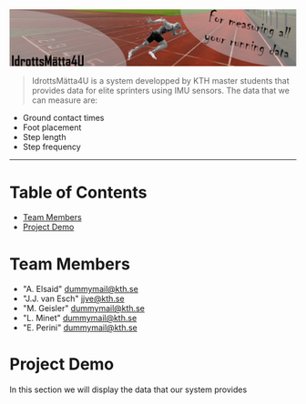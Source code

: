 <img src="Images/GitHubHeader.png">

> IdrottsMätta4U is a system developped by KTH master students that provides data for elite sprinters using IMU sensors. The data that we can measure are: 
* Ground contact times
* Foot placement
* Step length
* Step frequency

<hr>

# Table of Contents
* [Team Members](#team-members)
* [Project Demo](#project-demo)

# <a name="team-members"></a>Team Members
* "A. Elsaid" <dummymail@kth.se>
* "J.J. van Esch" <jjve@kth.se>
* "M. Geisler" <dummymail@kth.se>
* "L. Minet" <dummymail@kth.se>
* "E. Perini" <dummymail@kth.se>

# <a name="project-demo"></a>Project Demo
In this section we will display the data that our system provides
